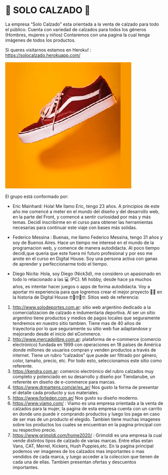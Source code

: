 # 👞 SOLO CALZADO 👞

La empresa “Solo Calzado” esta orientada a la venta de calzado para todo el público. Cuenta con variedad de calzados para todos los géneros (Hombres, mujeres y niños)
Contaremos con una pagina la cual tenga imágenes de todos los productos.

Si queres visitarnos estamos en Heroku! : https://solocalzado.herokuapp.com/

![Imagen de unos zapatos](https://github.com/EricMainhard/grupo_6_SoloCalzado/blob/632561ac8656bcbf3db437701505a0ab3d11e0f5/public/images/zapatilla004.png)

El grupo está conformado por:

- Eric Mainhard: Hola! Me llamo Eric, tengo 23 años. A principios de este año me comencé a meter en el mundo del diseño y del desarrollo web, en la parte del Front, y comencé a sentir curiosidad por más y más temas. Decidí inscribirme en el curso para obtener las herramientas necesarias para continuar este viaje con bases más solidas.

- Federico Messina : Buenas, me llamo Federico Messina, tengo 31 años y soy de Buenos Aires. Hace un tiempo me interesé en el mundo de la programacion web, y comence de manera autodidacta. Al poco tiempo decidi,que queria que este fuera mi futuro profesional y por eso me anote en el curso en Digital House. Soy una persona activa con ganas de aprender y perfeccionarme todo el tiempo.

- Diego Nicita: Hola, soy Diego (Nick3d), me considero un apasionado en todo lo relacionado a las 💻 (PC). Mi hobby, desde hace ya muchos años, es intentar hacer juegos o apps de forma autodidacta. Voy a aportar mi experiencia para que logremos crear el mejor proyecto 🚀🚀 en la historia de Digital House 🤓🤡🤓🤡🤓.
Sitios web de referencia:

1. http://www.solodeportes.com.ar: sitio web argentino dedicado a la comercializacion de calzado e indumentaria deportiva. Al ser un sitio argentino tiene productos y medios de pagos locales que seguramente tendremos en nuestro sitio tambien. Tiene mas de 40 años de trayectoria por lo que seguramente su sitio web fue adaptandose y mejorando desde el inicio del eCommerce. 
2. http://www.mercadolibre.com.ar: plataforma de e-commerce (comercio electrónico) fundada en 1999 con operaciones en 18 países de América donde millones de usuarios compran y venden productos a través de internet. Tiene un rubro “calzados” que puede ser filtrado por género, color, tamaño, precio, etc. Por todo esto, seleccionamos este sitio como referente.
3. https://kendra.com.ar: comercio electrónico del rubro calzados muy completo y potenciado en su desarrollo y diseño por Tiendanube, un referente en diseño de e-commerce para marcas.
4. https://www.drmartens.com/ar/es_ar/	Nos gusto la forma de presentar el detalle cada producto y sus materiales.
5. https://www.forleden.com.ar/ Nos gusto su diseño moderno.
6. https://www.viamo.com/ : Viamo es una empresa orientada a la venta de calzados para la mujer, la pagina de esta empresa cuenta con un carrito en donde uno puede ir  comprando productos y luego los paga en caso de ser mas de un producto el elegido. Tambien tiene muchas imagenes sobre los productos los cuales se encuentran en la pagina principal con su respectivo precio.
7. https://www.grimoldi.com/home2020/ : Grimoldi es una empresa la cual vende distintos tipos de calzado de varias marcas. Entre ellas estan Vans, CAT, Merrel, Kickers, Hush Puppies,etc. En la pagina principal podemos ver imagenes de los calzados mas importantes o mas vendidos de cada marca, y luego acceder a la coleccion que tienen de cada una de ellas. Tambien presentan ofertas y descuentos importantes.
